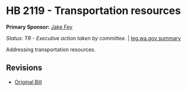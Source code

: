 # HB 2119 - Transportation resources
**Primary Sponsor:** [Jake Fey](/person/leg/jake.fey.md)

*Status: TR - Executive action taken by committee.* | [leg.wa.gov summary](https://app.leg.wa.gov/billsummary?BillNumber=2119&Year=2021)

Addressing transportation resources.

## Revisions
* [Original Bill](1/)